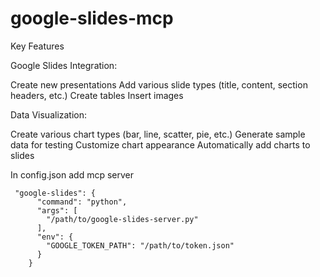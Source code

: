 # google-slides-mcp
Key Features

Google Slides Integration:

Create new presentations
Add various slide types (title, content, section headers, etc.)
Create tables
Insert images


Data Visualization:

Create various chart types (bar, line, scatter, pie, etc.)
Generate sample data for testing
Customize chart appearance
Automatically add charts to slides

In config.json add mcp server
```
 "google-slides": {
      "command": "python",
      "args": [
        "/path/to/google-slides-server.py"
      ],
      "env": {
        "GOOGLE_TOKEN_PATH": "/path/to/token.json"
      }
    }
```
